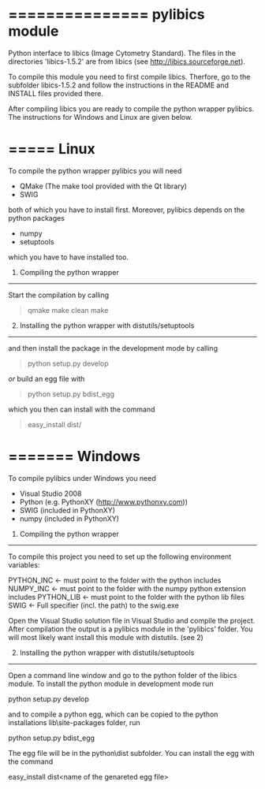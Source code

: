 ===============
pylibics module
===============

Python interface to libics (Image Cytometry Standard). The files in the
directories 'libics-1.5.2' are from libics
(see http://libics.sourceforge.net).

To compile this module you need to first compile libics. Therfore, go to the
subfolder libics-1.5.2 and follow the instructions in the README and INSTALL
files provided there.

After compiling libics you are ready to compile the python wrapper pylibics.
The instructions for Windows and Linux are given below.

=====
Linux
=====

To compile the python wrapper pylibics you will need

 - QMake (The make tool provided with the Qt library)
 - SWIG

both of which you have to install first.
Moreover, pylibics depends on the python packages

 - numpy
 - setuptools

which you have to have installed too.

1) Compiling the python wrapper
-------------------------------

Start the compilation by calling

 > qmake
 > make clean
 > make

2) Installing the python wrapper with distutils/setuptools
----------------------------------------------------------

and then install the package in the development mode by calling

 > python setup.py develop

_or_ build an egg file with

 > python setup.py bdist_egg

which you then can install with the command

 > easy_install dist/<name of the genareted egg file>

=======
Windows
=======

To compile pylibics under Windows you need

 - Visual Studio 2008
 - Python (e.g. PythonXY (http://www.pythonxy.com))
 - SWIG (included in PythonXY)
 - numpy (included in PythonXY)

1) Compiling the python wrapper
-------------------------------

To compile this project you need to set up the following environment variables:

PYTHON_INC <- must point to the folder with the python includes
NUMPY_INC <- must point to the folder with the numpy python extension includes
PYTHON_LIB <- must point to the folder with the python lib files
SWIG <- Full specifier (incl. the path) to the swig.exe

Open the Visual Studio solution file in Visual Studio and compile the project.
After compilation the output is a pylibics module in the 'pylibics' folder.
You will most likely want install this module with distutils. (see 2)

2) Installing the python wrapper with distutils/setuptools
----------------------------------------------------------

Open a command line window and go to the python folder of the libics module.
To install the python module in development mode run

 python setup.py develop

and to compile a python egg, which can be copied to the python installations
lib\site-packages folder, run

 python setup.py bdist_egg

The egg file will be in the python\dist subfolder.
You can install the egg with the command

 easy_install dist\<name of the genareted egg file>

